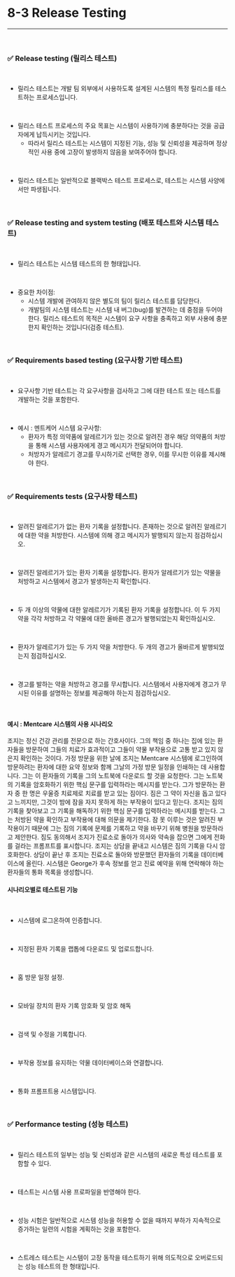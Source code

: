 # 8-3 Release Testing
---
<br>

### ✅ Release testing (릴리스 테스트)
<br>

- 릴리스 테스트는 개발 팀 외부에서 사용하도록 설계된 시스템의 특정 릴리스를 테스트하는 프로세스입니다.
<br>

- 릴리스 테스트 프로세스의 주요 목표는 시스템이 사용하기에 충분하다는 것을 공급자에게 납득시키는 것입니다.
  - 따라서 릴리스 테스트는 시스템이 지정된 기능, 성능 및 신뢰성을 제공하며 정상적인 사용 중에 고장이 발생하지 않음을 보여주어야 합니다.
<br>

- 릴리스 테스트는 일반적으로 블랙박스 테스트 프로세스로, 테스트는 시스템 사양에서만 파생됩니다.
<br>

### ✅ Release testing and system testing (배포 테스트와 시스템 테스트)
<br>

- 릴리스 테스트는 시스템 테스트의 한 형태입니다.
<br>

- 중요한 차이점:
  - 시스템 개발에 관여하지 않은 별도의 팀이 릴리스 테스트를 담당한다.
  - 개발팀의 시스템 테스트는 시스템 내 버그(bug)를 발견하는 데 중점을 두어야 한다. 릴리스 테스트의 목적은 시스템이 요구 사항을 충족하고 외부 사용에 충분한지 확인하는 것입니다(검증 테스트).
<br>

### ✅ Requirements based testing (요구사항 기반 테스트)
<br>

- 요구사항 기반 테스트는 각 요구사항을 검사하고 그에 대한 테스트 또는 테스트를 개발하는 것을 포함한다.
<br>

- 예시 : 멘트케어 시스템 요구사항:
  - 환자가 특정 의약품에 알레르기가 있는 것으로 알려진 경우 해당 의약품의 처방을 통해 시스템 사용자에게 경고 메시지가 전달되어야 합니다.
  - 처방자가 알레르기 경고를 무시하기로 선택한 경우, 이를 무시한 이유를 제시해야 한다.
<br>

### ✅ Requirements tests (요구사항 테스트)
<br>

- 알려진 알레르기가 없는 환자 기록을 설정합니다. 존재하는 것으로 알려진 알레르기에 대한 약을 처방한다. 시스템에 의해 경고 메시지가 발행되지 않는지 점검하십시오.
<br>

- 알려진 알레르기가 있는 환자 기록을 설정합니다. 환자가 알레르기가 있는 약물을 처방하고 시스템에서 경고가 발생하는지 확인합니다.
<br>

- 두 개 이상의 약물에 대한 알레르기가 기록된 환자 기록을 설정합니다.
이 두 가지 약을 각각 처방하고 각 약물에 대한 올바른 경고가 발행되었는지 확인하십시오.
<br>

- 환자가 알레르기가 있는 두 가지 약을 처방한다. 두 개의 경고가 올바르게 발행되었는지 점검하십시오.
<br>

- 경고를 발하는 약을 처방하고 경고를 무시합니다. 시스템에서 사용자에게 경고가 무시된 이유를 설명하는 정보를 제공해야 하는지 점검하십시오.
<br>

#### 예시 : Mentcare 시스템의 사용 시나리오
조지는 정신 건강 관리를 전문으로 하는 간호사이다. 그의 책임 중 하나는 집에 있는 환자들을 방문하여 그들의 치료가 효과적이고 그들이 약물 부작용으로 고통 받고 있지 않은지 확인하는 것이다.
가정 방문을 위한 날에 조지는 Mentcare 시스템에 로그인하여 방문하려는 환자에 대한 요약 정보와 함께 그날의 가정 방문 일정을 인쇄하는 데 사용합니다. 그는 이 환자들의 기록을 그의 노트북에 다운로드 할 것을 요청한다. 그는 노트북의 기록을 암호화하기 위한 핵심 문구를 입력하라는 메시지를 받는다.
그가 방문하는 환자 중 한 명은 우울증 치료제로 치료를 받고 있는 짐이다. 짐은 그 약이 자신을 돕고 있다고 느끼지만, 그것이 밤에 잠을 자지 못하게 하는 부작용이 있다고 믿는다. 조지는 짐의 기록을 찾아보고 그 기록을 해독하기 위한 핵심 문구를 입력하라는 메시지를 받는다. 그는 처방된 약을 확인하고 부작용에 대해 의문을 제기한다. 잠 못 이루는 것은 알려진 부작용이기 때문에 그는 짐의 기록에 문제를 기록하고 약을 바꾸기 위해 병원을 방문하라고 제안한다. 짐도 동의해서 조지가 진료소로 돌아가 의사와 약속을 잡으면 그에게 전화를 걸라는 프롬프트를 표시합니다. 조지는 상담을 끝내고 시스템은 짐의 기록을 다시 암호화한다.
상담이 끝난 후 조지는 진료소로 돌아와 방문했던 환자들의 기록을 데이터베이스에 올린다. 시스템은 George가 후속 정보를 얻고 진료 예약을 위해 연락해야 하는 환자들의 통화 목록을 생성합니다.
<br>

#### 시나리오별로 테스트된 기능
<br>

- 시스템에 로그온하여 인증합니다.
<br>

- 지정된 환자 기록을 랩톱에 다운로드 및 업로드합니다.
<br>

- 홈 방문 일정 설정.
<br>

- 모바일 장치의 환자 기록 암호화 및 암호 해독
<br>

- 검색 및 수정을 기록합니다.
<br>

- 부작용 정보를 유지하는 약물 데이터베이스와 연결합니다.
<br>

- 통화 프롬프트용 시스템입니다.
<br>

### ✅ Performance testing (성능 테스트)
<br>

- 릴리스 테스트의 일부는 성능 및 신뢰성과 같은 시스템의 새로운 특성 테스트를 포함할 수 있다.
<br>

- 테스트는 시스템 사용 프로파일을 반영해야 한다.
<br>

- 성능 시험은 일반적으로 시스템 성능을 허용할 수 없을 때까지 부하가 지속적으로 증가하는 일련의 시험을 계획하는 것을 포함한다.
<br>

- 스트레스 테스트는 시스템이 고장 동작을 테스트하기 위해 의도적으로 오버로드되는 성능 테스트의 한 형태입니다.
<br>

